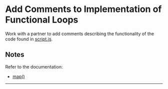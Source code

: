 # Add Comments to Implementation of Functional Loops

Work with a partner to add comments describing the functionality of the code found in [script.js](./starter/script.js).

## Notes

Refer to the documentation:

* [map()](https://developer.mozilla.org/en-US/docs/Web/JavaScript/Reference/Global_Objects/Array/map)

---

